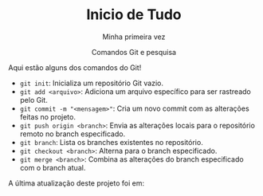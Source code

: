 <h1 align="center">Inicio de Tudo</h1>             

<p align="center">Minha primeira vez</p>

<p align="center">Comandos Git e pesquisa</p>

Aqui estão alguns dos comandos do Git!

- `git init`: Inicializa um repositório Git vazio.
- `git add <arquivo>`: Adiciona um arquivo específico para ser rastreado pelo Git.
- `git commit -m "<mensagem>"`: Cria um novo commit com as alterações feitas no projeto.
- `git push origin <branch>`: Envia as alterações locais para o repositório remoto no branch especificado.
- `git branch`: Lista os branches existentes no repositório.
- `git checkout <branch>`: Alterna para o branch especificado.
- `git merge <branch>`: Combina as alterações do branch especificado com o branch atual.

A última atualização deste projeto foi em: <!--LAST_UPDATED_TIMESTAMP-->
